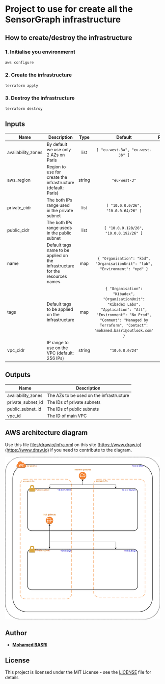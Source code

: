 # Project to use for create all the SensorGraph infrastructure 

## How to create/destroy the infrastructure

### 1. Initialise you environmernt
```shell
aws configure
```

### 2. Create the infrastructure
```shell
terraform apply
```

### 3. Destroy the infrastructure
```shell
terraform destroy
```

## Inputs

| Name | Description | Type | Default | Required |
|------|-------------|:----:|:-----:|:-----:|
| availability\_zones | By default we use only 2 AZs on Paris | list | `[ "eu-west-3a", "eu-west-3b" ]` | no |
| aws\_region | Region to use for create the infrastructure (default: Paris) | string | `"eu-west-3"` | no |
| private\_cidr | The both IPs range used in the private subnet | list | `[ "10.0.0.0/26", "10.0.0.64/26" ]` | no |
| public\_cidr | The both IPs range useds in the public subnet | list | `[ "10.0.0.128/26", "10.0.0.192/26" ]` | no |
| name | Default tags name to be applied on the infrastructure for the resources names| map | `{ "Organisation": "kbd", "OrganisationUnit": "lab", "Environment": "npd" }` | no |
| tags | Default tags to be applied on the infrastructure | map | `{ "Organisation": "Kibadex", "OrganisationUnit": "Kibadex Labs", "Application": "All", "Environment": "No Prod", "Comment": "Managed by Terraform", "Contact": "mohamed.basri@outlook.com" }` | no |
| vpc\_cidr | IP range to use on the VPC (default: 256 IPs) | string | `"10.0.0.0/24"` | no |

## Outputs

| Name | Description |
|------|-------------|
| availability\_zones | The AZs to be used on the infrastructure |
| private\_subnet\_id | The IDs of private subnets |
| public\_subnet\_id | The IDs of public subnets |
| vpc\_id | The ID of main VPC |

## AWS architecture diagram

Use this file [files/drawio/infra.xml](files/drawio/infra.xml) on this site [https://www.draw.io](https://www.draw.io) if you need to contribute to the diagram.

![files/drawio/infra.png](files/drawio/infra.png)

## Author

* [**Mohamed BASRI**](https://github.com/mbasri)

## License

This project is licensed under the MIT License - see the [LICENSE](./LICENSE) file for details
